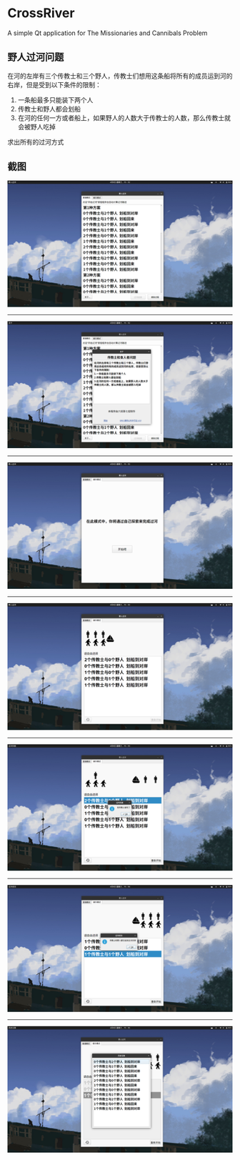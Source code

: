 # CrossRiver
A simple Qt application for The Missionaries and Cannibals Problem
## 野人过河问题
在河的左岸有三个传教士和三个野人，传教士们想用这条船将所有的成员运到河的右岸，但是受到以下条件的限制：
1. 一条船最多只能装下两个人
2. 传教士和野人都会划船
3. 在河的任何一方或者船上，如果野人的人数大于传教士的人数，那么传教士就会被野人吃掉

求出所有的过河方式
## 截图
![普通模式](./screenshots/1.png)

***

![关于](./screenshots/2.png)

***

![欢迎页](./screenshots/3.png)

***

![娱乐模式](./screenshots/4.png)

***

![过河失败](./screenshots/5.png)

***

![过河成功](./screenshots/6.png)

***

![历史记录](./screenshots/7.png)
